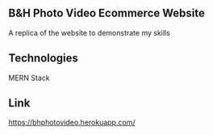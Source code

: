 ## B&H Photo Video Ecommerce Website
A replica of the website to demonstrate my skills

## Technologies
MERN Stack

## Link
https://bhphotovideo.herokuapp.com/ 